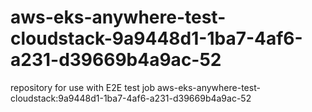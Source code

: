 # aws-eks-anywhere-test-cloudstack-9a9448d1-1ba7-4af6-a231-d39669b4a9ac-52
repository for use with E2E test job aws-eks-anywhere-test-cloudstack:9a9448d1-1ba7-4af6-a231-d39669b4a9ac-52
